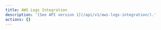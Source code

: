 ```yaml
---
title: AWS Logs Integration
description: '[See API version 1](/api/v1/aws-logs-integration/).'
actions: {}
---
```

